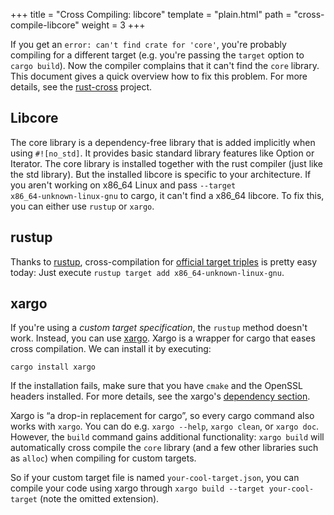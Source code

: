 +++
title = "Cross Compiling: libcore"
template = "plain.html"
path = "cross-compile-libcore"
weight = 3
+++

If you get an `error: can't find crate for 'core'`, you're probably compiling for a different target (e.g. you're passing the `target` option to `cargo build`). Now the compiler complains that it can't find the `core` library. This document gives a quick overview how to fix this problem. For more details, see the [rust-cross] project.

[rust-cross]: https://github.com/japaric/rust-cross

## Libcore
The core library is a dependency-free library that is added implicitly when using `#![no_std]`. It provides basic standard library features like Option or Iterator. The core library is installed together with the rust compiler (just like the std library). But the installed libcore is specific to your architecture. If you aren't working on x86_64 Linux and pass `‑‑target x86_64‑unknown‑linux‑gnu` to cargo, it can't find a x86_64 libcore. To fix this, you can either use `rustup` or `xargo`.

## rustup
Thanks to [rustup], cross-compilation for [official target triples] is pretty easy today: Just execute `rustup target add x86_64-unknown-linux-gnu`.

[rustup]: https://rustup.rs
[official target triples]: https://github.com/japaric/rust-cross#the-target-triple

## xargo
If you're using a _custom target specification_, the `rustup` method doesn't work. Instead, you can use [xargo]. Xargo is a wrapper for cargo that eases cross compilation. We can install it by executing:

```
cargo install xargo
```
If the installation fails, make sure that you have `cmake` and the OpenSSL headers installed. For more details, see the xargo's [dependency section].

[xargo]: https://github.com/japaric/xargo
[dependency section]: https://github.com/japaric/xargo#dependencies

Xargo is “a drop-in replacement for cargo”, so every cargo command also works with `xargo`. You can do e.g. `xargo --help`, `xargo clean`, or `xargo doc`. However, the `build` command gains additional functionality: `xargo build` will automatically cross compile the `core` library (and a few other libraries such as `alloc`) when compiling for custom targets.

[xargo]: https://github.com/japaric/xargo

So if your custom target file is named `your-cool-target.json`, you can compile your code using xargo through `xargo build --target your-cool-target` (note the omitted extension).
